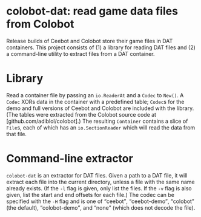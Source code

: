 colobot-dat: read game data files from Colobot
==============================================

Release builds of Ceebot and Colobot store their game files in DAT containers.
This project consists of (1) a library for reading DAT files and (2) a
command-line utility to extract files from a DAT container.

Library
=======

Read a container file by passing an `io.ReaderAt` and a `Codec` to `New()`.  A
`Codec` XORs data in the container with a predefined table; `Codec`s for the
demo and full versions of Ceebot and Colobot are included with the library.
(The tables were extracted from the Colobot source code at
[github.com/adiblol/colobot].)  The resulting `Container` contains a slice of
`File`s, each of which has an `io.SectionReader` which will read the data from
that file.

Command-line extractor
======================

`colobot-dat` is an extractor for DAT files.  Given a path to a DAT file, it
will extract each file into the current directory, unless a file with the same
name already exists.  (If the `-l` flag is given, only list the files.  If the
`-v` flag is also given, list the start and end offsets for each file.)  The
codec can be specified with the `-H` flag and is one of <q>ceebot</q>,
<q>ceebot-demo</q>, <q>colobot</q> (the default), <q>colobot-demo</q>, and
<q>none</q> (which does not decode the file).
